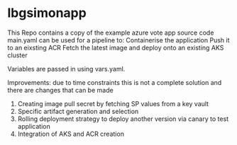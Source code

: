 # lbgsimonapp
This Repo contains a copy of the example azure vote app source code
main.yaml can be used for a pipeline to:
  Containerise the application
  Push it to an eixsting ACR
  Fetch the latest image and deploy onto an existing AKS cluster
  
 Variables are passed in using vars.yaml.
 
 Improvements:
 due to time constraints this is not a complete solution and there are changes that can be made
  1. Creating image pull secret by fetching SP values from a key vault
  2. Specific artifact generation and selection
  3. Rolling deployment strategy to deploy another version via canary to test application
  4. Integration of AKS and ACR creation

